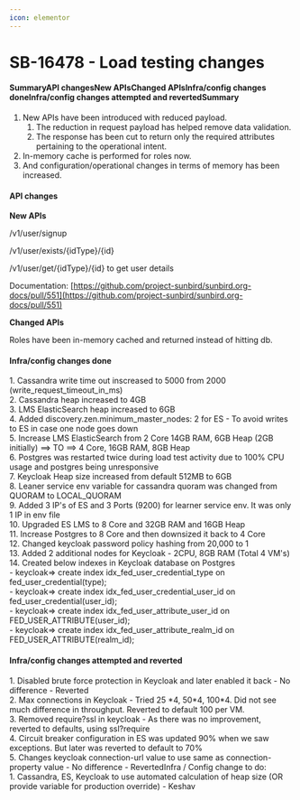 ```yaml
---
icon: elementor
---
```


# SB-16478 - Load testing changes

#### SummaryAPI changesNew APIsChanged APIsInfra/config changes doneInfra/config changes attempted and revertedSummary <a href="#sb-16478-loadtestingchanges-summary" id="sb-16478-loadtestingchanges-summary"></a>

1. New APIs have been introduced with reduced payload.
   1. The reduction in request payload has helped remove data validation.
   2. The response has been cut to return only the required attributes pertaining to the operational intent.
2. In-memory cache is performed for roles now.
3. And configuration/operational changes in terms of memory has been increased.

#### API changes <a href="#sb-16478-loadtestingchanges-apichanges" id="sb-16478-loadtestingchanges-apichanges"></a>

**New APIs**

/v1/user/signup

/v1/user/exists/{idType}/{id}&#x20;

/v1/user/get/{idType}/{id} to get user details

Documentation: [https://github.com/project-sunbird/sunbird.org-docs/pull/551](https://github.com/project-sunbird/sunbird.org-docs/pull/551)

**Changed APIs**

Roles have been in-memory cached and returned instead of hitting db.

#### Infra/config changes done <a href="#sb-16478-loadtestingchanges-infra-configchangesdone" id="sb-16478-loadtestingchanges-infra-configchangesdone"></a>

1\. Cassandra write time out inscreased to 5000 from 2000 (write\_request\_timeout\_in\_ms)\
2\. Cassandra heap increased to 4GB\
3\. LMS ElasticSearch heap increased to 6GB\
4\. Added discovery.zen.minimum\_master\_nodes: 2 for ES - To avoid writes to ES in case one node goes down\
5\. Increase LMS ElasticSearch from 2 Core 14GB RAM, 6GB Heap (2GB initially) ==> TO ==> 4 Core, 16GB RAM, 8GB Heap\
6\. Postgres was restarted twice during load test activity due to 100% CPU usage and postgres being unresponsive\
7\. Keycloak Heap size increased from default 512MB to 6GB\
8\. Leaner service env variable for cassandra quoram was changed from QUORAM to LOCAL\_QUORAM\
9\. Added 3 IP's of ES and 3 Ports (9200) for learner service env. It was only 1 IP in env file\
10\. Upgraded ES LMS to 8 Core and 32GB RAM and 16GB Heap\
11\. Increase Postgres to 8 Core and then downsized it back to 4 Core\
12\. Changed keycloak password policy hashing from 20,000 to 1\
13\. Added 2 additional nodes for Keycloak - 2CPU, 8GB RAM (Total 4 VM's)\
14\. Created below indexes in Keycloak database on Postgres\
\- keycloak=> create index idx\_fed\_user\_credential\_type on fed\_user\_credential(type);\
\- keycloak=> create index idx\_fed\_user\_credential\_user\_id on fed\_user\_credential(user\_id);\
\- keycloak=> create index idx\_fed\_user\_attribute\_user\_id on FED\_USER\_ATTRIBUTE(user\_id);\
\- keycloak=> create index idx\_fed\_user\_attribute\_realm\_id on FED\_USER\_ATTRIBUTE(realm\_id);

#### Infra/config changes attempted and reverted <a href="#sb-16478-loadtestingchanges-infra-configchangesattemptedandreverted" id="sb-16478-loadtestingchanges-infra-configchangesattemptedandreverted"></a>

1\. Disabled brute force protection in Keycloak and later enabled it back - No difference - Reverted\
2\. Max connections in Keycloak - Tried 25 \*4, 50\*4, 100\*4. Did not see much difference in throughput. Reverted to default 100 per VM.\
3\. Removed require?ssl in keycloak - As there was no improvement, reverted to defaults, using ssl?require\
4\. Circuit breaker configuration in ES was updated 90% when we saw exceptions. But later was reverted to default to 70%\
5\. Changes keycloak connection-url value to use same as connection-property value - No difference - RevertedInfra / Config change to do:\
1\. Cassandra, ES, Keycloak to use automated calculation of heap size (OR provide variable for production override) - Keshav
